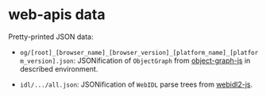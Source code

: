 # web-apis data

Pretty-printed JSON data:

- `og/[root]_[browser_name]_[browser_version]_[platform_name]_[platform_version].json`:
  JSONification of `ObjectGraph` from
  [object-graph-js](https://github.com/mdittmer/object-graph-js) in described
  environment.

- `idl/.../all.json`: JSONification of `WebIDL` parse trees from
  [webidl2-js](https://github.com/mdittmer/webidl2-js).
